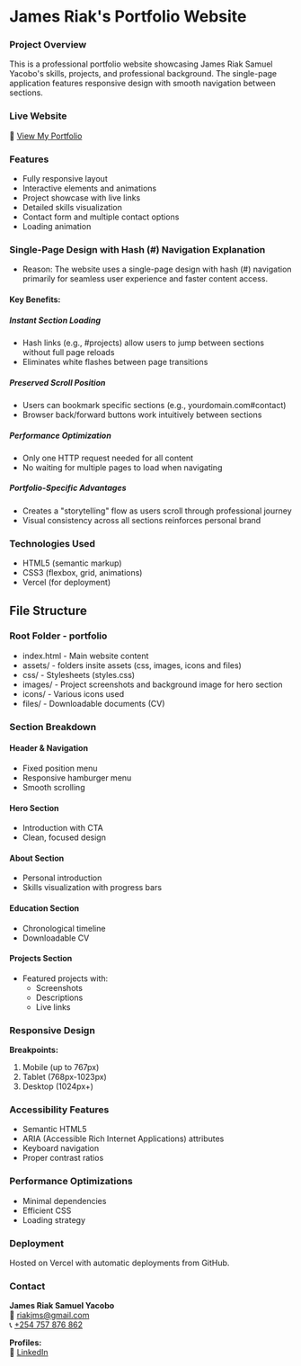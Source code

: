 # James Riak's Portfolio Website

### Project Overview
This is a professional portfolio website showcasing James Riak Samuel Yacobo's skills, projects, and professional background. The single-page application features responsive design with smooth navigation between sections.

### Live Website
🚀 [View My Portfolio](https://personal-portfolio-website-hackatho.vercel.app/)

### Features
- Fully responsive layout
- Interactive elements and animations
- Project showcase with live links
- Detailed skills visualization
- Contact form and multiple contact options
- Loading animation

### Single-Page Design with Hash (#) Navigation Explanation
- Reason: The website uses a single-page design with hash (#) navigation primarily for seamless user experience and faster content access.

#### Key Benefits:
##### Instant Section Loading
- Hash links (e.g., #projects) allow users to jump between sections without full page reloads
- Eliminates white flashes between page transitions

##### Preserved Scroll Position
- Users can bookmark specific sections (e.g., yourdomain.com#contact)
- Browser back/forward buttons work intuitively between sections

##### Performance Optimization
- Only one HTTP request needed for all content
- No waiting for multiple pages to load when navigating

##### Portfolio-Specific Advantages
- Creates a "storytelling" flow as users scroll through professional journey
- Visual consistency across all sections reinforces personal brand

### Technologies Used
- HTML5 (semantic markup)
- CSS3 (flexbox, grid, animations)
- Vercel (for deployment)

## File Structure
### Root Folder - portfolio
- index.html - Main website content
- assets/ - folders insite assets (css, images, icons and files)
- css/ - Stylesheets (styles.css)
- images/ - Project screenshots and background image for hero section
- icons/ - Various icons used
- files/ - Downloadable documents (CV)

### Section Breakdown

#### Header & Navigation
- Fixed position menu
- Responsive hamburger menu
- Smooth scrolling

#### Hero Section
- Introduction with CTA
- Clean, focused design

#### About Section
- Personal introduction
- Skills visualization with progress bars

#### Education Section
- Chronological timeline
- Downloadable CV

#### Projects Section
- Featured projects with:
  - Screenshots
  - Descriptions
  - Live links

### Responsive Design
**Breakpoints:**
1. Mobile (up to 767px)
2. Tablet (768px-1023px)
3. Desktop (1024px+)

### Accessibility Features
- Semantic HTML5
- ARIA (Accessible Rich Internet Applications) attributes
- Keyboard navigation
- Proper contrast ratios

### Performance Optimizations
- Minimal dependencies
- Efficient CSS
- Loading strategy

### Deployment
Hosted on Vercel with automatic deployments from GitHub.

### Contact
**James Riak Samuel Yacobo**  
📧 [riakjms@gmail.com](mailto:riakjms@gmail.com)  
📞 [+254 757 876 862](tel:+254757876862)  

**Profiles:**  
🔗 [LinkedIn](https://www.linkedin.com/in/james-riak-315044226/)



